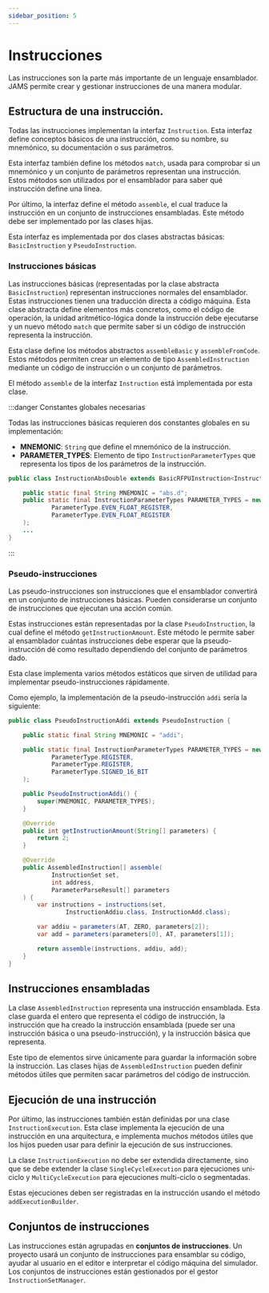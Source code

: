 ```yaml
---
sidebar_position: 5
---
```


# Instrucciones

Las instrucciones son la parte más importante de un lenguaje ensamblador. JAMS permite crear y gestionar instrucciones
de una manera modular.

## Estructura de una instrucción.

Todas las instrucciones implementan la interfaz `Instruction`. Esta interfaz define conceptos básicos de una
instrucción, como su nombre, su mnemónico, su documentación o sus parámetros.

Esta interfaz también define los métodos `match`, usada para comprobar si un mnemónico y un conjunto de parámetros
representan una instrucción. Estos métodos son utilizados por el ensamblador para saber qué instrucción define una
línea.

Por último, la interfaz define el método `assemble`, el cual traduce la instrucción en un conjunto de instrucciones
ensambladas. Este método debe ser implementado por las clases hijas.

Esta interfaz es implementada por dos clases abstractas básicas: `BasicInstruction` y `PseudoInstruction`.

### Instrucciones básicas

Las instrucciones básicas (representadas por la clase abstracta `BasicInstruction`) representan instrucciones normales
del ensamblador. Estas instrucciones tienen una traducción directa a código máquina. Esta clase abstracta define
elementos más concretos, como el código de operación, la unidad aritmético-lógica donde la instrucción debe ejecutarse y
un nuevo método `match` que permite saber si un código de instrucción representa la instrucción.

Esta clase define los métodos abstractos `assembleBasic` y `assembleFromCode`. Estos métodos permiten crear un elemento
de tipo `AssembledInstruction` mediante un código de instrucción o un conjunto de parámetros.

El método `assemble` de la interfaz `Instruction` está implementada por esta clase.

:::danger Constantes globales necesarias

Todas las instrucciones básicas requieren dos constantes globales en su implementación:

- **MNEMONIC**: `String` que define el mnemónico de la instrucción.
- **PARAMETER_TYPES**: Elemento de tipo `InstructionParameterTypes` que representa los tipos de los parámetros de la
  instrucción.

```java
public class InstructionAbsDouble extends BasicRFPUInstruction<InstructionAbsDouble.Assembled> {

    public static final String MNEMONIC = "abs.d";
    public static final InstructionParameterTypes PARAMETER_TYPES = new InstructionParameterTypes(
            ParameterType.EVEN_FLOAT_REGISTER,
            ParameterType.EVEN_FLOAT_REGISTER
    );   
    ...
}
```

:::

### Pseudo-instrucciones

Las pseudo-instrucciones son instrucciones que el ensamblador convertirá en un conjunto de instrucciones básicas. Pueden
considerarse un conjunto de instrucciones que ejecutan una acción común.

Estas instrucciones están representadas por la clase `PseudoInstruction`, la cual define el
método `getInstructionAmount`. Este método le permite saber al ensamblador cuántas instrucciones debe esperar que la
pseudo-instrucción dé como resultado dependiendo del conjunto de parámetros dado.

Esta clase implementa varios métodos estáticos que sirven de utilidad para implementar pseudo-instrucciones rápidamente.

Como ejemplo, la implementación de la pseudo-instrucción `addi` sería la siguiente:

```java
public class PseudoInstructionAddi extends PseudoInstruction {

    public static final String MNEMONIC = "addi";

    public static final InstructionParameterTypes PARAMETER_TYPES = new InstructionParameterTypes(
            ParameterType.REGISTER,
            ParameterType.REGISTER,
            ParameterType.SIGNED_16_BIT
    );

    public PseudoInstructionAddi() {
        super(MNEMONIC, PARAMETER_TYPES);
    }

    @Override
    public int getInstructionAmount(String[] parameters) {
        return 2;
    }

    @Override
    public AssembledInstruction[] assemble(
            InstructionSet set,
            int address,
            ParameterParseResult[] parameters
    ) {
        var instructions = instructions(set,
                InstructionAddiu.class, InstructionAdd.class);

        var addiu = parameters(AT, ZERO, parameters[2]);
        var add = parameters(parameters[0], AT, parameters[1]);

        return assemble(instructions, addiu, add);
    }
}
```

## Instrucciones ensambladas

La clase `AssembledInstruction` representa una instrucción ensamblada. Esta clase guarda el entero que representa el
código de instrucción, la instrucción que ha creado la instrucción ensamblada (puede ser una instrucción básica o una
pseudo-instrucción), y la instrucción básica que representa.

Este tipo de elementos sirve únicamente para guardar la información sobre la instrucción. Las clases hijas
de `AssembledInstruction` pueden definir métodos útiles que permiten sacar parámetros del código de instrucción.

## Ejecución de una instrucción

Por último, las instrucciones también están definidas por una clase `InstructionExecution`. Esta clase implementa la
ejecución de una instrucción en una arquitectura, e implementa muchos métodos útiles que los hijos pueden usar para
definir la ejecución de sus instrucciones.

La clase `InstructionExecution` no debe ser extendida directamente, sino que se debe extender la
clase `SingleCycleExecution` para ejecuciones uni-ciclo y `MultiCycleExecution` para ejecuciones multi-ciclo o
segmentadas.

Estas ejecuciones deben ser registradas en la instrucción usando el método `addExecutionBuilder`.

## Conjuntos de instrucciones

Las instrucciones están agrupadas en **conjuntos de instrucciones**. Un proyecto usará un conjunto de instrucciones para
ensamblar su código, ayudar al usuario en el editor e interpretar el código máquina del simulador. Los conjuntos de
instrucciones están gestionados por el gestor `InstructionSetManager`.